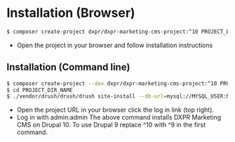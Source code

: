 # Installation (Browser)

```bash
$ composer create-project dxpr/dxpr-marketing-cms-project:^10 PROJECT_DIR_NAME
```
* Open the project in your browser and follow installation instructions

## Installation (Command line)

```bash
$ composer create-project --dev dxpr/dxpr-marketing-cms-project:^10 PROJECT_DIR_NAME
$ cd PROJECT_DIR_NAME
$ ./vendor/drush/drush/drush site-install --db-url=mysql://MYSQL_USER:MYSQL_PASSWORD@localhost:3306/DATABASE_NAME --account-pass=admin -y -v
```
* Open the project URL in your browser click the log in link (top right). 
* Log in with admin:admin
The above command installs DXPR Marketing CMS on Drupal 10. To use Drupal 9 replace ^10 with ^9 in the first command.
